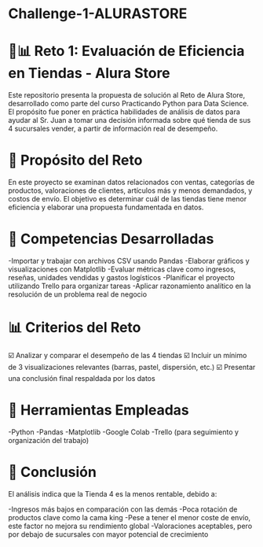 # Challenge-1-ALURASTORE

# 🧠📊 Reto 1: Evaluación de Eficiencia en Tiendas - Alura Store
Este repositorio presenta la propuesta de solución al Reto de Alura Store, desarrollado como parte del curso Practicando Python para Data Science. El propósito fue poner en práctica habilidades de análisis de datos para ayudar al Sr. Juan a tomar una decisión informada sobre qué tienda de sus 4 sucursales vender, a partir de información real de desempeño.

# 🎯 Propósito del Reto
En este proyecto se examinan datos relacionados con ventas, categorías de productos, valoraciones de clientes, artículos más y menos demandados, y costos de envío. El objetivo es determinar cuál de las tiendas tiene menor eficiencia y elaborar una propuesta fundamentada en datos.

# 🧩 Competencias Desarrolladas
-Importar y trabajar con archivos CSV usando Pandas
-Elaborar gráficos y visualizaciones con Matplotlib
-Evaluar métricas clave como ingresos, reseñas, unidades vendidas y gastos logísticos
-Planificar el proyecto utilizando Trello para organizar tareas
-Aplicar razonamiento analítico en la resolución de un problema real de negocio

# 📊 Criterios del Reto
☑️ Analizar y comparar el desempeño de las 4 tiendas
☑️ Incluir un mínimo de 3 visualizaciones relevantes (barras, pastel, dispersión, etc.)
☑️ Presentar una conclusión final respaldada por los datos

# 🔧 Herramientas Empleadas
-Python
-Pandas
-Matplotlib
-Google Colab
-Trello (para seguimiento y organización del trabajo)

# 📌 Conclusión
El análisis indica que la Tienda 4 es la menos rentable, debido a:

-Ingresos más bajos en comparación con las demás
-Poca rotación de productos clave como la cama king
-Pese a tener el menor coste de envío, este factor no mejora su rendimiento global
-Valoraciones aceptables, pero por debajo de sucursales con mayor potencial de crecimiento
